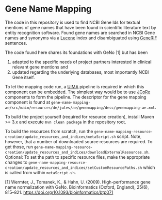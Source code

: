 # Gene Name Mapping

The code in this repository is used to find NCBI Gene Ids for textual mentions of gene names that have been found in scientific literature text by entity recognition software. Found gene names are searched in NCBI Gene names and synonyms via a [Lucene](https://lucene.apache.org/) index and disambiguated using [GeneRIF](https://www.ncbi.nlm.nih.gov/gene/about-generif) sentences.

The code found here shares its foundations with GeNo [1] but has been
1.  adapted to the specific needs of project partners interested in clinical relevant gene mentions and
2.  updated regarding the underlying databases, most importantly NCBI Gene itself.

To let the mapping code run, a [UIMA](https://uima.apache.org/) pipeline is required in which this component can be embedded. The simplest way would be to use [JCoRe](https://github.com/JULIELab/jcore-base) components to form the pipeline. The descriptor for the gene mapping component is found at `gene-name-mapping-ae/src/main/resources/de/jules/ae/genemapping/desc/genemapping-ae.xml`.

To build the project yourself (required for resource creation), install Maven >= 3.x and execute `mvn clean package` in the repository root.

To build the resources from scratch, run the `gene-name-mapping-resource-creation/update_resources_and_indices/metaScript.sh` script. Note, however, that a number of downloaded source resources are required. To get those, run `gene-name-mapping-resource-creation/update_resources_and_indices/downloadExternalResources.sh`. Optional: To set the path to specific resource files, make the appropriate changes to `gene-name-mapping-resource-creation/update_resources_and_indices/setCustomResourcePaths.sh` which is called from within `metaScript.sh`.




[1] Wermter, J., Tomanek, K., & Hahn, U. (2009). High-performance gene name normalization with GeNo. Bioinformatics (Oxford, England), 25(6), 815–821. https://doi.org/10.1093/bioinformatics/btp071
